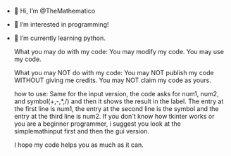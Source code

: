 - 👋 Hi, I’m @TheMathematico
- 👀 I’m interested in programming!
- 🌱 I’m currently learning python.

  What you may do with my code:
  You may modify my code.
  You may use my code.

  What you may NOT do with my code:
  You may NOT publish my code WITHOUT giving me credits.
  You may NOT claim my code as yours.

  how to use:
  Same for the input version, the code asks for num1, num2, and symbol(+,-,*,/) and then it shows the result in the label.
  The entry at the first line is num1, the entry at the second line is the symbol and the entry at the third line is num2.
  If you don't know how tkinter works or you are a beginner programmer, i suggest you look at the simplemathinput first and
  then the gui version.

  I hope my code helps you as much as it can.
  
  
  
  
  
